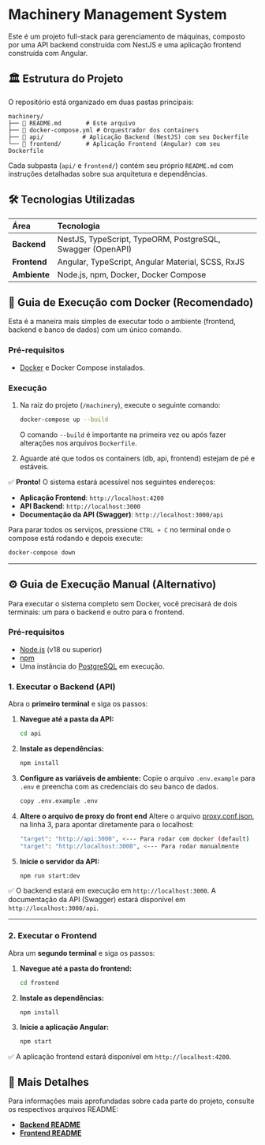 # Machinery Management System

Este é um projeto full-stack para gerenciamento de máquinas, composto por uma API backend construída com NestJS e uma aplicação frontend construída com Angular.

## 🏛️ Estrutura do Projeto

O repositório está organizado em duas pastas principais:

```
machinery/
├── 📄 README.md       # Este arquivo
├── 🐳 docker-compose.yml # Orquestrador dos containers
├── 📁 api/           # Aplicação Backend (NestJS) com seu Dockerfile
└── 📁 frontend/       # Aplicação Frontend (Angular) com seu Dockerfile
```

Cada subpasta (`api/` e `frontend/`) contém seu próprio `README.md` com instruções detalhadas sobre sua arquitetura e dependências.

## 🛠️ Tecnologias Utilizadas

| Área         | Tecnologia                                                 |
| :----------- | :--------------------------------------------------------- |
| **Backend**  | NestJS, TypeScript, TypeORM, PostgreSQL, Swagger (OpenAPI) |
| **Frontend** | Angular, TypeScript, Angular Material, SCSS, RxJS          |
| **Ambiente** | Node.js, npm, Docker, Docker Compose                       |

## 🚀 Guia de Execução com Docker (Recomendado)

Esta é a maneira mais simples de executar todo o ambiente (frontend, backend e banco de dados) com um único comando.

### Pré-requisitos

- [Docker](https://www.docker.com/products/docker-desktop/) e Docker Compose instalados.

### Execução

1.  Na raiz do projeto (`/machinery`), execute o seguinte comando:

    ```bash
    docker-compose up --build
    ```

    O comando `--build` é importante na primeira vez ou após fazer alterações nos arquivos `Dockerfile`.

2.  Aguarde até que todos os containers (db, api, frontend) estejam de pé e estáveis.

✅ **Pronto!** O sistema estará acessível nos seguintes endereços:

- **Aplicação Frontend**: `http://localhost:4200`
- **API Backend**: `http://localhost:3000`
- **Documentação da API (Swagger)**: `http://localhost:3000/api`

Para parar todos os serviços, pressione `CTRL + C` no terminal onde o compose está rodando e depois execute:

```bash
docker-compose down
```

---

## ⚙️ Guia de Execução Manual (Alternativo)

Para executar o sistema completo sem Docker, você precisará de dois terminais: um para o backend e outro para o frontend.

### Pré-requisitos

- [Node.js](https://nodejs.org/en/) (v18 ou superior)
- [npm](https://www.npmjs.com/)
- Uma instância do [PostgreSQL](https://www.postgresql.org/download/) em execução.

### 1. Executar o Backend (API)

Abra o **primeiro terminal** e siga os passos:

1.  **Navegue até a pasta da API:**

    ```bash
    cd api
    ```

2.  **Instale as dependências:**

    ```bash
    npm install
    ```

3.  **Configure as variáveis de ambiente:**
    Copie o arquivo `.env.example` para `.env` e preencha com as credenciais do seu banco de dados.

    ```bash
    copy .env.example .env
    ```

4.  **Altere o arquivo de proxy do front end**
    Altere o arquivo [proxy.conf.json](https://github.com/belloLucas/machinery/blob/main/frontend/proxy.conf.json), na linha 3, para apontar diretamente para o localhost:

    ```bash
    "target": "http://api:3000", <--- Para rodar com docker (default)
    "target": "http://localhost:3000", <--- Para rodar manualmente
    ```

5.  **Inicie o servidor da API:**
    ```bash
    npm run start:dev
    ```

✅ O backend estará em execução em `http://localhost:3000`. A documentação da API (Swagger) estará disponível em `http://localhost:3000/api`.

---

### 2. Executar o Frontend

Abra um **segundo terminal** e siga os passos:

1.  **Navegue até a pasta do frontend:**

    ```bash
    cd frontend
    ```

2.  **Instale as dependências:**

    ```bash
    npm install
    ```

3.  **Inicie a aplicação Angular:**
    ```bash
    npm start
    ```

✅ A aplicação frontend estará disponível em `http://localhost:4200`.

## 📖 Mais Detalhes

Para informações mais aprofundadas sobre cada parte do projeto, consulte os respectivos arquivos README:

- **[Backend README](https://github.com/belloLucas/machinery/blob/main/api/README.md)**
- **[Frontend README](https://github.com/belloLucas/machinery/blob/main/frontend/README.md)**
